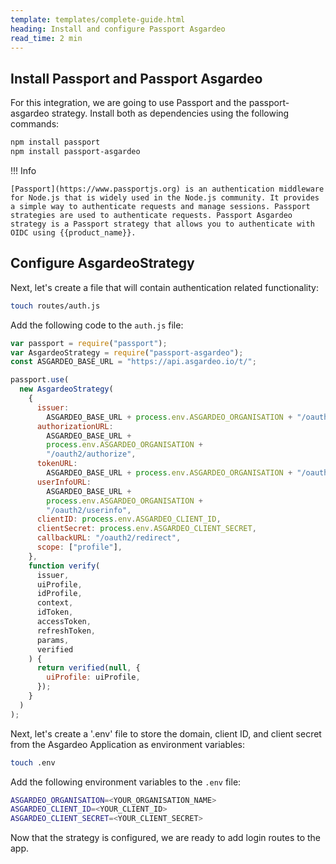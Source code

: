 ```yaml
---
template: templates/complete-guide.html
heading: Install and configure Passport Asgardeo
read_time: 2 min
---
```


## Install Passport and Passport Asgardeo

For this integration, we are going to use Passport and the passport-asgardeo strategy. Install both as dependencies using the following commands:

```bash
npm install passport
npm install passport-asgardeo
```

!!! Info

    [Passport](https://www.passportjs.org) is an authentication middleware for Node.js that is widely used in the Node.js community. It provides a simple way to authenticate requests and manage sessions. Passport strategies are used to authenticate requests. Passport Asgardeo strategy is a Passport strategy that allows you to authenticate with OIDC using {{product_name}}.

## Configure AsgardeoStrategy

Next, let's create a file that will contain authentication related functionality:

```bash
touch routes/auth.js
```

Add the following code to the `auth.js` file:

```javascript
var passport = require("passport");
var AsgardeoStrategy = require("passport-asgardeo");
const ASGARDEO_BASE_URL = "https://api.asgardeo.io/t/";

passport.use(
  new AsgardeoStrategy(
    {
      issuer:
        ASGARDEO_BASE_URL + process.env.ASGARDEO_ORGANISATION + "/oauth2/token",
      authorizationURL:
        ASGARDEO_BASE_URL +
        process.env.ASGARDEO_ORGANISATION +
        "/oauth2/authorize",
      tokenURL:
        ASGARDEO_BASE_URL + process.env.ASGARDEO_ORGANISATION + "/oauth2/token",
      userInfoURL:
        ASGARDEO_BASE_URL +
        process.env.ASGARDEO_ORGANISATION +
        "/oauth2/userinfo",
      clientID: process.env.ASGARDEO_CLIENT_ID,
      clientSecret: process.env.ASGARDEO_CLIENT_SECRET,
      callbackURL: "/oauth2/redirect",
      scope: ["profile"],
    },
    function verify(
      issuer,
      uiProfile,
      idProfile,
      context,
      idToken,
      accessToken,
      refreshToken,
      params,
      verified
    ) {
      return verified(null, {
        uiProfile: uiProfile,
      });
    }
  )
);
```

Next, let's create a '.env' file to store the domain, client ID, and client secret from the Asgardeo Application as environment variables:

```bash
touch .env
```

Add the following environment variables to the `.env` file:

```bash
ASGARDEO_ORGANISATION=<YOUR_ORGANISATION_NAME>
ASGARDEO_CLIENT_ID=<YOUR_CLIENT_ID>
ASGARDEO_CLIENT_SECRET=<YOUR_CLIENT_SECRET>
```

Now that the strategy is configured, we are ready to add login routes to the app.